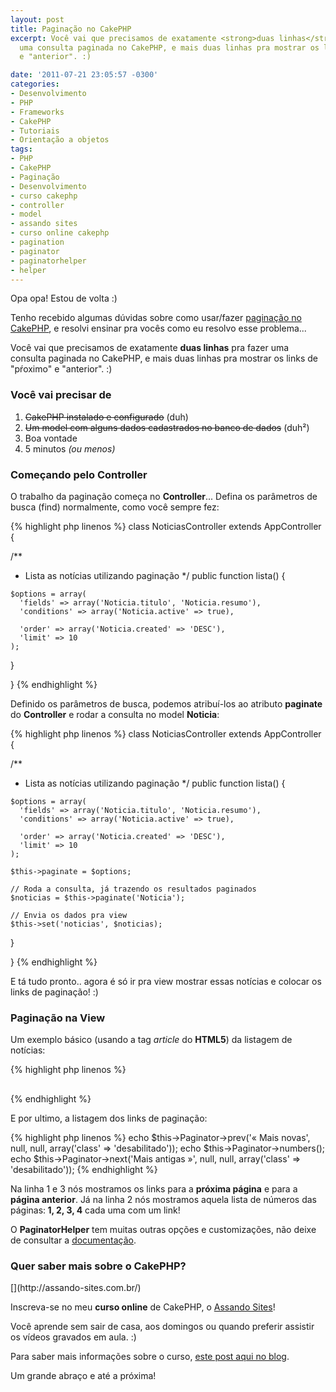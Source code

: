 ```yaml
---
layout: post
title: Paginação no CakePHP
excerpt: Você vai que precisamos de exatamente <strong>duas linhas</strong> pra fazer
  uma consulta paginada no CakePHP, e mais duas linhas pra mostrar os links de "pŕoximo"
  e "anterior". :)

date: '2011-07-21 23:05:57 -0300'
categories:
- Desenvolvimento
- PHP
- Frameworks
- CakePHP
- Tutoriais
- Orientação a objetos
tags:
- PHP
- CakePHP
- Paginação
- Desenvolvimento
- curso cakephp
- controller
- model
- assando sites
- curso online cakephp
- pagination
- paginator
- paginatorhelper
- helper
---
```

Opa opa! Estou de volta :)

Tenho recebido algumas dúvidas sobre como usar/fazer [paginação no CakePHP](http://book.cakephp.org/view/1231/Pagination), e resolvi ensinar pra vocês como eu resolvo esse problema...

Você vai que precisamos de exatamente <strong>duas linhas</strong> pra fazer uma consulta paginada no CakePHP, e mais duas linhas pra mostrar os links de "pŕoximo" e "anterior". :)

<h3>Você vai precisar de</h3>
<ol>
<li><del>CakePHP instalado e configurado</del> (duh)</li>
<li><del>Um model com alguns dados cadastrados no banco de dados</del> (duh²)</li>
<li>Boa vontade</li>
<li>5 minutos <em>(ou menos)</em></li>
</ol>
<h3>Começando pelo Controller</h3>
<div>O trabalho da paginação começa no <strong>Controller</strong>... Defina os parâmetros de busca (find) normalmente, como você sempre fez:</div>

{% highlight php linenos %}
class NoticiasController extends AppController {

  /**
   * Lista as notícias utilizando paginação
   */
  public function lista() {

    $options = array(
      'fields' => array('Noticia.titulo', 'Noticia.resumo'),
      'conditions' => array('Noticia.active' => true),

      'order' => array('Noticia.created' => 'DESC'),
      'limit' => 10
    );

  }

}
{% endhighlight %}

Definido os parâmetros de busca, podemos atribuí-los ao atributo <strong>paginate</strong> do <strong>Controller</strong> e rodar a consulta no model <strong>Noticia</strong>:


{% highlight php linenos %}
class NoticiasController extends AppController {

  /**
   * Lista as notícias utilizando paginação
   */
  public function lista() {

    $options = array(
      'fields' => array('Noticia.titulo', 'Noticia.resumo'),
      'conditions' => array('Noticia.active' => true),

      'order' => array('Noticia.created' => 'DESC'),
      'limit' => 10
    );

    $this->paginate = $options;

    // Roda a consulta, já trazendo os resultados paginados
    $noticias = $this->paginate('Noticia');

    // Envia os dados pra view
    $this->set('noticias', $noticias);
  }

}
{% endhighlight %}

E tá tudo pronto.. agora é só ir pra view mostrar essas notícias e colocar os links de paginação! :)

<h3>Paginação na View</h3>
Um exemplo básico (usando a tag <em>article</em> do <strong>HTML5</strong>) da listagem de notícias:


{% highlight php linenos %}
<article>
<?php foreach($noticias AS $data): ?>
  <h1><?php echo $data['Noticia']['titulo'] ?></h1>
  <?php echo $data['Noticia']['resumo'] ?>

<?php endforeach; ?>
</article>
{% endhighlight %}

E por ultimo, a listagem dos links de paginação:


{% highlight php linenos %}
echo $this->Paginator->prev('« Mais novas', null, null, array('class' => 'desabilitado'));
echo $this->Paginator->numbers();
echo $this->Paginator->next('Mais antigas »', null, null, array('class' => 'desabilitado'));
{% endhighlight %}

Na linha 1 e 3 nós mostramos os links para a <strong>próxima página</strong> e para a <strong>página anterior</strong>. Já na linha 2 nós mostramos aquela lista de números das páginas:<strong> 1, 2, 3, 4</strong> cada uma com um link!

O <strong>PaginatorHelper</strong> tem muitas outras opções e customizações, não deixe de consultar a [documentação](http://api.cakephp.org/class/paginator-helper).

<h3>Quer saber mais sobre o CakePHP?</h3>
[](http://assando-sites.com.br/)

Inscreva-se no meu <strong>curso online</strong> de CakePHP, o [Assando Sites](http://assando-sites.com.br)!

Você aprende sem sair de casa, aos domingos ou quando preferir assistir os vídeos gravados em aula. :)

Para saber mais informações sobre o curso, [este post aqui no blog](/curso-online-de-cakephp).

Um grande abraço e até a próxima!

